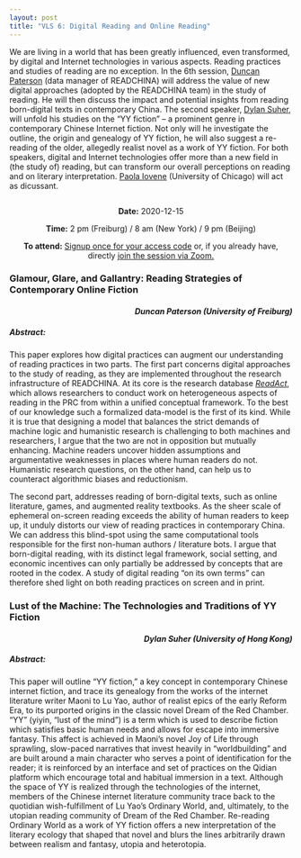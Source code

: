 ```yaml
---
layout: post
title: "VLS 6: Digital Reading and Online Reading"
---
```

<!-- General section for session -->
<div class="row">
    <div class="6u 12u$(small)">
    <!-- Include speaker and discussants with links to institutional pages -->
        <p>
            We are living in a world that has been greatly influenced, even transformed, by digital and Internet technologies in various aspects. Reading practices and studies of reading are no exception. In the 6th session, <a href="https://www.sinologie.uni-freiburg.de/Mitarbeiterinnen/projektmitarbeiterinnen/duncanpaterson">Duncan Paterson</a> (data manager of READCHINA) will address the value of new digital approaches  (adopted by the READCHINA team) in the study of reading. He will then discuss the impact and potential insights from reading born-digital texts in contemporary China. The second speaker, <a href="https://sofhku.com/dylan-suher/">Dylan Suher</a>, will unfold his studies on the “YY fiction” – a prominent genre in contemporary Chinese Internet fiction.  Not only will he investigate the outline, the origin and genealogy of YY fiction, he will also suggest a re-reading of the older, allegedly realist novel as a work of YY fiction. For both speakers, digital and Internet technologies offer more than a new field in (the study of) reading, but can transform our overall perceptions on reading and on literary interpretation. <a href="https://ealc.uchicago.edu/faculty/iovene">Paola Iovene</a> (University of Chicago) will act as dicussant. 
        </p>
    </div>
    <div class="6u 12u$(small)">
        <span class="image fit"><img src="{{ site.baseurl }}/assets/images/Session6pic.png" alt=""/></span>
    </div>
</div>
<!-- Date and Signup Box -->

<div class="box">
    <p style="text-align: center;">
        <b>Date:</b> 2020-12-15
    </p>    
    <p style="text-align: center;">
        <b>Time:</b> 2 pm (Freiburg) / 8 am (New York) / 9 pm (Beijing)
    </p>
    <p style="text-align: center;">
        <b>To attend:</b> <a class="button special small icon fa-envelope-open" href="mailto:readchinalectureseries@gmail.com">Signup once for your access code</a> or, if you already have, directly
        <a class="button special small icon fa-video-camera" href="https://uni-freiburg.zoom.us/j/83487054977">join the session via Zoom.</a>
    </p>
</div>

<!-- Abstracts and Speakers -->
<div class="row">
    <div class="6u 12u$(small)">
        <h3>Glamour, Glare, and Gallantry: Reading Strategies of Contemporary Online Fiction</h3>
        <h4 style="text-align: right"><i>Duncan Paterson (University of Freiburg)</i></h4>
        <h5> Abstract:</h5>
        <p>This paper explores how digital practices can augment our understanding of reading practices in two parts. The first part concerns digital approaches to the study of reading, as they are implemented throughout the research infrastructure of READCHINA. At its core is the research database <a href="{{ site.baseurl }}/ReadAct"><i>ReadAct</i></a>, which allows researchers to conduct work on heterogeneous aspects of reading in the PRC from within a unified conceptual framework. To the best of our knowledge such a formalized data-model is the first of its kind. While it is true that designing a model that balances the strict demands of machine logic and humanistic research is challenging to both machines and researchers, I argue that the two are not in opposition but mutually enhancing. Machine readers uncover hidden assumptions and argumentative weaknesses in places where human readers do not. Humanistic research questions, on the other hand, can help us to counteract algorithmic biases and reductionism.</p>
        <p>The second part, addresses reading of born-digital texts, such as online literature, games, and augmented reality textbooks. As the sheer scale of ephemeral on-screen reading exceeds the ability of human readers to keep up, it unduly distorts our view of reading practices in contemporary China. We can address this blind-spot using the same computational tools responsible for the first non-human authors / literature bots. I argue that born-digital reading, with its distinct legal framework, social setting, and economic incentives can only partially be addressed by concepts that are rooted in the codex. A study of digital reading “on its own terms” can therefore shed light on both reading practices on screen and in print.</p>
    </div>
    <div class="6u$ 12u$(small)">
        <h3>Lust of the Machine: The Technologies and Traditions of YY Fiction</h3>
        <h4 style="text-align: right"><i>Dylan Suher (University of Hong Kong)</i></h4>
        <h5> Abstract:</h5>
        <p>
            This paper will outline “YY fiction,” a key concept in contemporary Chinese internet fiction, and trace its genealogy from the works of the internet literature writer Maoni to Lu Yao, author of realist epics of the early Reform Era, to its purported origins in the classic novel Dream of the Red Chamber. “YY” (yiyin, “lust of the mind”) is a term which is used to describe fiction which satisfies basic human needs and allows for escape into immersive fantasy. This affect is achieved in Maoni’s novel Joy of Life through sprawling, slow-paced narratives that invest heavily in “worldbuilding” and are built around a main character who serves a point of identification for the reader; it is reinforced by an interface and set of practices on the Qidian platform which encourage total and habitual immersion in a text. Although the space of YY is realized through the technologies of the internet, members of the Chinese internet literature community trace back to the quotidian wish-fulfillment of Lu Yao’s Ordinary World, and, ultimately, to the utopian reading community of Dream of the Red Chamber. Re-reading Ordinary World as a work of YY fiction offers a new interpretation of the literary ecology that shaped that novel and blurs the lines arbitrarily drawn between realism and fantasy, utopia and heterotopia. 
        </p>
    </div>
</div>
